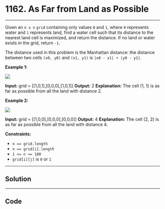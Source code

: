 # 1162. As Far from Land as Possible

---

Given an `n x n` `grid` containing only values `0` and `1`, where `0` represents water and `1` represents land, find a water cell such that its distance to the nearest land cell is maximized, and return the distance. If no land or water exists in the grid, return `-1`.

The distance used in this problem is the Manhattan distance: the distance between two cells `(x0, y0)` and `(x1, y1)` is `|x0 - x1| + |y0 - y1|`.

 

**Example 1:**

![](https://assets.leetcode.com/uploads/2019/05/03/1336_ex1.JPG)


**Input:** grid = [[1,0,1],[0,0,0],[1,0,1]]
**Output:** 2
**Explanation:** The cell (1, 1) is as far as possible from all the land with distance 2.


**Example 2:**

![](https://assets.leetcode.com/uploads/2019/05/03/1336_ex2.JPG)


**Input:** grid = [[1,0,0],[0,0,0],[0,0,0]]
**Output:** 4
**Explanation:** The cell (2, 2) is as far as possible from all the land with distance 4.


 

**Constraints:**

  * `n == grid.length`
  * `n == grid[i].length`
  * `1 <= n <= 100`
  * `grid[i][j]` is `0` or `1`

---

## Solution



---

## Code
```python


```